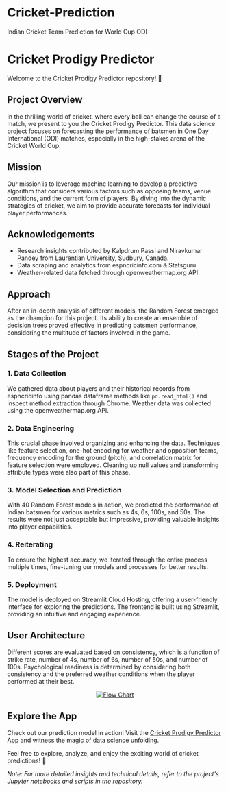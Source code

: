 # Cricket-Prediction
Indian Cricket Team Prediction for World Cup ODI

# Cricket Prodigy Predictor

Welcome to the Cricket Prodigy Predictor repository! 🏏

## Project Overview

In the thrilling world of cricket, where every ball can change the course of a match, we present to you the Cricket Prodigy Predictor. This data science project focuses on forecasting the performance of batsmen in One Day International (ODI) matches, especially in the high-stakes arena of the Cricket World Cup.

## Mission

Our mission is to leverage machine learning to develop a predictive algorithm that considers various factors such as opposing teams, venue conditions, and the current form of players. By diving into the dynamic strategies of cricket, we aim to provide accurate forecasts for individual player performances.

## Acknowledgements

- Research insights contributed by Kalpdrum Passi and Niravkumar Pandey from Laurentian University, Sudbury, Canada.
- Data scraping and analytics from espncricinfo.com & Statsguru.
- Weather-related data fetched through openweathermap.org API.

## Approach

After an in-depth analysis of different models, the Random Forest emerged as the champion for this project. Its ability to create an ensemble of decision trees proved effective in predicting batsmen performance, considering the multitude of factors involved in the game.

## Stages of the Project

### 1. Data Collection

We gathered data about players and their historical records from espncricinfo using pandas dataframe methods like `pd.read_html()` and inspect method extraction through Chrome. Weather data was collected using the openweathermap.org API.

### 2. Data Engineering

This crucial phase involved organizing and enhancing the data. Techniques like feature selection, one-hot encoding for weather and opposition teams, frequency encoding for the ground (pitch), and correlation matrix for feature selection were employed. Cleaning up null values and transforming attribute types were also part of this phase.

### 3. Model Selection and Prediction

With 40 Random Forest models in action, we predicted the performance of Indian batsmen for various metrics such as 4s, 6s, 100s, and 50s. The results were not just acceptable but impressive, providing valuable insights into player capabilities.

### 4. Reiterating

To ensure the highest accuracy, we iterated through the entire process multiple times, fine-tuning our models and processes for better results.

### 5. Deployment

The model is deployed on Streamlit Cloud Hosting, offering a user-friendly interface for exploring the predictions. The frontend is built using Streamlit, providing an intuitive and engaging experience.

## User Architecture

Different scores are evaluated based on consistency, which is a function of strike rate, number of 4s, number of 6s, number of 50s, and number of 100s. Psychological readiness is determined by considering both consistency and the preferred weather conditions when the player performed at their best.
<p align="center">
  <a href="https://postimg.cc/yW2n3m1r" target="_blank">
    <img src="https://i.postimg.cc/VLkhTg31/Flow-Chart.png" alt="Flow Chart">
  </a>
</p>


## Explore the App

Check out our prediction model in action! Visit the [Cricket Prodigy Predictor App](https://cricket-prediction.streamlit.app/) and witness the magic of data science unfolding.

Feel free to explore, analyze, and enjoy the exciting world of cricket predictions! 🚀

*Note: For more detailed insights and technical details, refer to the project's Jupyter notebooks and scripts in the repository.*


